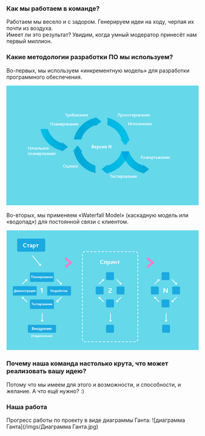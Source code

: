 ### Как мы работаем в команде?
Работаем мы весело и с задором. Генерируем идеи на ходу, черпая их почти из воздуха.  
Имеет ли это результат? Увидим, когда умный модератор принесёт нам первый миллион.  

### Какие методологии разработки ПО мы используем? 
Во-первых, мы используем «инкрементную модель» для разработки программного обеспечения.  

![Инкрементная модель](/imgs/increment.jpg "Инкрементная модель")  

Во-вторых,  мы применяем «Waterfall Model» (каскадную модель или «водопад») для постоянной связи с клиентом.

![Каскадная модель](/imgs/12.jpg "Каскадная модель")  

### Почему наша команда настолько крута, что может реализовать вашу идею?
Потому что мы имеем для этого и возможности, и способности, и желание. А что ещё нужно? :) 

### Наша работа
Прогресс работы по проекту в виде диаграммы Ганта:
![диаграмма Ганта](/imgs/Диаграмма Ганта.jpg)
